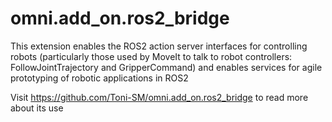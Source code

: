 # omni.add_on.ros2_bridge

This extension enables the ROS2 action server interfaces for controlling robots (particularly those used by MoveIt to talk to robot controllers: FollowJointTrajectory and GripperCommand) and enables services for agile prototyping of robotic applications in ROS2

Visit https://github.com/Toni-SM/omni.add_on.ros2_bridge to read more about its use

